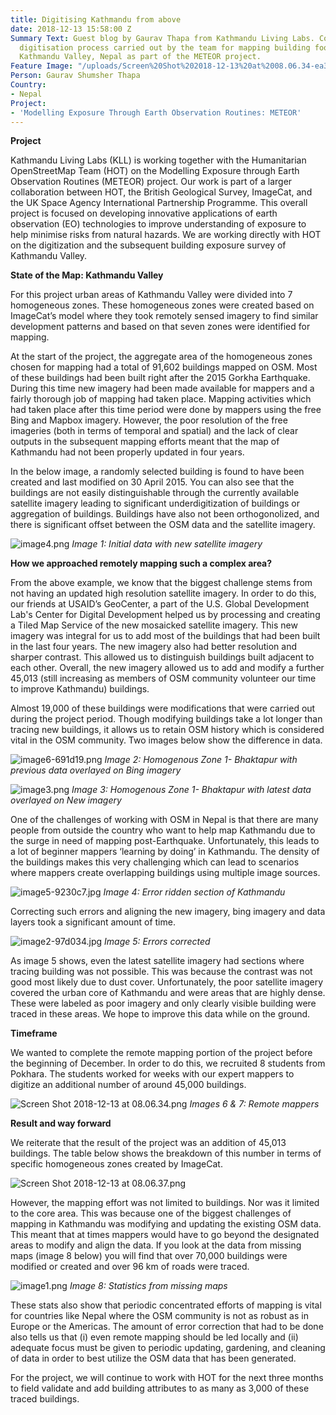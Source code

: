 ```yaml
---
title: Digitising Kathmandu from above
date: 2018-12-13 15:58:00 Z
Summary Text: Guest blog by Gaurav Thapa from Kathmandu Living Labs. Covering the
  digitisation process carried out by the team for mapping building footprints in
  Kathmandu Valley, Nepal as part of the METEOR project.
Feature Image: "/uploads/Screen%20Shot%202018-12-13%20at%2008.06.34-ea3319.png"
Person: Gaurav Shumsher Thapa
Country:
- Nepal
Project:
- 'Modelling Exposure Through Earth Observation Routines: METEOR'
---
```


**Project**

Kathmandu Living Labs (KLL) is working together with the Humanitarian OpenStreetMap Team (HOT) on the Modelling Exposure through Earth Observation Routines (METEOR) project. Our work is part of a larger collaboration between HOT, the British Geological Survey, ImageCat, and the UK Space Agency International Partnership Programme. This overall project is focused on developing innovative applications of earth observation (EO) technologies to improve understanding of exposure to help minimise risks from natural hazards. We are working directly with HOT on the digitization and the subsequent building exposure survey of Kathmandu Valley. 

**State of the Map: Kathmandu Valley**

For this project urban areas of Kathmandu Valley were divided into 7 homogeneous zones. These homogeneous zones were created based on ImageCat’s model where they took remotely sensed imagery to find similar development patterns and based on that seven zones were identified for mapping.

At the start of the project, the aggregate area of the homogeneous zones chosen for mapping had a total of 91,602 buildings mapped on OSM. Most of these buildings had been built right after the 2015 Gorkha Earthquake. During this time new imagery had been made available for mappers and a fairly thorough job of mapping had taken place. Mapping activities which had taken place after this time period were done by mappers using the free Bing and Mapbox imagery. However, the poor resolution of the free imageries (both in terms of temporal and spatial) and the lack of clear outputs in the subsequent mapping efforts meant that the map of Kathmandu had not been properly updated in four years.
 
In the below image, a randomly selected building is found to have been created and last modified on 30 April 2015. You can also see that the buildings are not easily distinguishable through the currently available satellite imagery leading to significant underdigitization of buildings or aggregation of buildings. Buildings have also not been orthogonolized, and there is significant offset between the OSM data and the satellite imagery. 


![image4.png](/uploads/image4.png)
*Image 1: Initial data with new satellite imagery* 


**How we approached remotely mapping such a complex area?**

From the above example, we know that the biggest challenge stems from not having an updated high resolution satellite imagery. In order to do this, our friends at USAID’s GeoCenter, a part of the U.S. Global Development Lab's Center for Digital Development helped us by processing and creating a Tiled Map Service of the new mosaicked satellite imagery. This new imagery was integral for us to add most of the buildings that had been built in the last four years. The new imagery also had better resolution and sharper contrast. This allowed us to distinguish buildings built adjacent to each other. Overall, the new imagery allowed us to add and modify a further 45,013 (still increasing as members of OSM community volunteer our time to improve Kathmandu) buildings. 

Almost 19,000 of these buildings were modifications that were carried out during the project period. Though modifying buildings take a lot longer than tracing new buildings, it allows us to retain OSM history which is considered vital in the OSM community. Two images below show the difference in data.


![image6-691d19.png](/uploads/image6-691d19.png)
*Image 2: Homogenous Zone 1- Bhaktapur with previous data overlayed on Bing imagery*


![image3.png](/uploads/image3.png)
*Image 3: Homogenous Zone 1- Bhaktapur with latest data overlayed on New imagery*

One of the challenges of working with OSM in Nepal is that there are many people from outside the country who want to help map Kathmandu due to the surge in need of mapping post-Earthquake. Unfortunately, this leads to a lot of beginner mappers ‘learning by doing’ in Kathmandu. The density of the buildings makes this very challenging which can lead to scenarios where mappers create overlapping buildings using multiple image sources.


![image5-9230c7.jpg](/uploads/image5-9230c7.jpg)
*Image 4: Error ridden section of Kathmandu*


Correcting such errors and aligning the new imagery, bing imagery and data layers took a significant amount of time. 

![image2-97d034.jpg](/uploads/image2-97d034.jpg)
*Image 5: Errors corrected*


As image 5 shows, even the latest satellite imagery had sections where tracing building was not possible. This was because the contrast was not good most likely due to dust cover. Unfortunately, the poor satellite imagery covered the urban core of Kathmandu and were areas that are highly dense. These were labeled as poor imagery and only clearly visible building were traced in these areas. We hope to improve this data while on the ground. 

**Timeframe**

We wanted to complete the remote mapping portion of the project before the beginning of December. In order to do this, we recruited 8 students from Pokhara. The students worked for weeks with our expert mappers to digitize  an additional number of around 45,000 buildings. 


![Screen Shot 2018-12-13 at 08.06.34.png](/uploads/Screen%20Shot%202018-12-13%20at%2008.06.34.png)
*Images 6 & 7: Remote mappers*


**Result and way forward**

We reiterate that the result of the project was an addition of 45,013 buildings. The table below shows the breakdown of this number in terms of specific homogeneous zones created by ImageCat.

![Screen Shot 2018-12-13 at 08.06.37.png](/uploads/Screen%20Shot%202018-12-13%20at%2008.06.37.png)

However, the mapping effort was not limited to buildings. Nor was it limited to the core area. This was because one of the biggest challenges of mapping in Kathmandu was modifying and updating the existing OSM data. This meant that at times mappers would have to go beyond the designated areas to modify and align the data. If you look at the data from missing maps (image 8 below) you will find that over 70,000 buildings were modified or created and over 96 km of roads were traced. 


![image1.png](/uploads/image1.png)
*Image 8: Statistics from missing maps*


These stats also show that periodic concentrated efforts of mapping is vital for countries like Nepal where the OSM community is not as robust as in Europe or the Americas. The amount of error correction that had to be done also tells us that (i) even remote mapping should be led locally and (ii) adequate focus must be given to periodic updating, gardening,  and cleaning of data in order to best utilize the OSM data that has been generated.  

For the project, we will continue to work with HOT for the next three months to field validate and add building attributes to as many as 3,000 of these traced buildings. 

